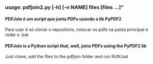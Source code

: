 ### usage: pdfjoin2.py [-h] [-n NAME] files [files ...]"

#### PDFJoin é um script que junta PDFs usando a lib PyPDF2 
Para usar é só clonar o repositório, colocar os pdfs na pasta principal e rodar o .bat  

#### PDFJoin is a Python script that, well, joins PDFs using the PyPDF2 lib  
Just clone, add the files to the pdfjoin folder and run RUN.bat

